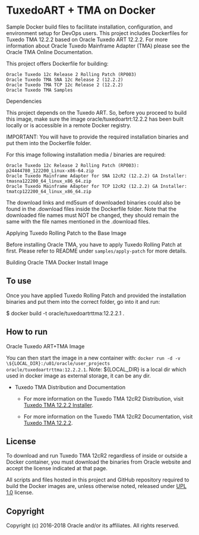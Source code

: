
TuxedoART + TMA on Docker
===============
Sample Docker build files to facilitate installation, configuration, and environment setup for DevOps users. This project includes Dockerfiles for Tuxedo TMA 12.2.2 based on Oracle Tuxedo ART 12.2.2. For more information about Oracle Tuxedo Mainframe Adapter (TMA) please see the Oracle TMA Online Documentation.

This project offers Dockerfile for building:

    Oracle Tuxedo 12c Release 2 Rolling Patch (RP003)
    Oracle Tuxedo TMA SNA 12c Release 2 (12.2.2)
    Oracle Tuxedo TMA TCP 12c Release 2 (12.2.2)
    Oracle Tuxedo TMA Samples

Dependencies

This project depends on the Tuxedo ART. So, before you proceed to build this image, make sure the image oracle/tuxedoartrt:12.2.2 has been built locally or is accessible in a remote Docker registry.

IMPORTANT: You will have to provide the required installation binaries and put them into the Dockerfile folder.

For this image following installation media / binaries are required:

    Oracle Tuxedo 12c Release 2 Rolling Patch (RP003): p24444780_122200_Linux-x86-64.zip
    Oracle Tuxedo Mainframe Adapter for SNA 12cR2 (12.2.2) GA Installer: tmasna122200_64_linux_x86_64.zip
    Oracle Tuxedo Mainframe Adapter for TCP 12cR2 (12.2.2) GA Installer: tmatcp122200_64_linux_x86_64.zip

The download links and md5sum of downloaded binaries could also be found in the .download files inside the Dockerfile folder. Note that the downloaded file names must NOT be changed, they should remain the same with the file names mentioned in the .download files.

Applying Tuxedo Rolling Patch to the Base Image

Before installing Oracle TMA, you have to apply Tuxedo Rolling Patch at first. Please refer to README under `samples/apply-patch` for more details.

Building Oracle TMA Docker Install Image
## To use
Once you have applied Tuxedo Rolling Patch and provided the installation binaries and put them into the correct folder, go into it and run:

$ docker build -t oracle/tuxedoartrttma:12.2.2.1 .

## How to run
Oracle Tuxedo ART+TMA Image

You can then start the image in a new container with: ``docker run -d -v \${LOCAL_DIR}:/u01/oracle/user_projects oracle/tuxedoartrttma:12.2.2.1``.
Note: \${LOCAL_DIR} is a local dir which used in docker image as external storage, it can be any dir.

 * Tuxedo TMA Distribution and Documentation
   - For more information on the Tuxedo TMA 12cR2 Distribution, visit [Tuxedo TMA 12.2.2 Installer](http://www.oracle.com/technetwork/middleware/tuxedo/downloads/index.html).

   - For more information on the Tuxedo TMA 12cR2 Documentation, visit [Tuxedo TMA 12.2.2](http://docs.oracle.com/cd/E72452_01/tuxedo/docs1222/interm/mainfrm.html).

## License
To download and run Tuxedo TMA 12cR2 regardless of inside or outside a Docker container, you must download the binaries from Oracle website and accept the license indicated at that page.

All scripts and files hosted in this project and GitHub repository required to build the Docker images are, unless otherwise noted, released under [UPL 1.0](https://oss.oracle.com/licenses/upl/) license.

## Copyright
Copyright (c) 2016-2018 Oracle and/or its affiliates. All rights reserved.
